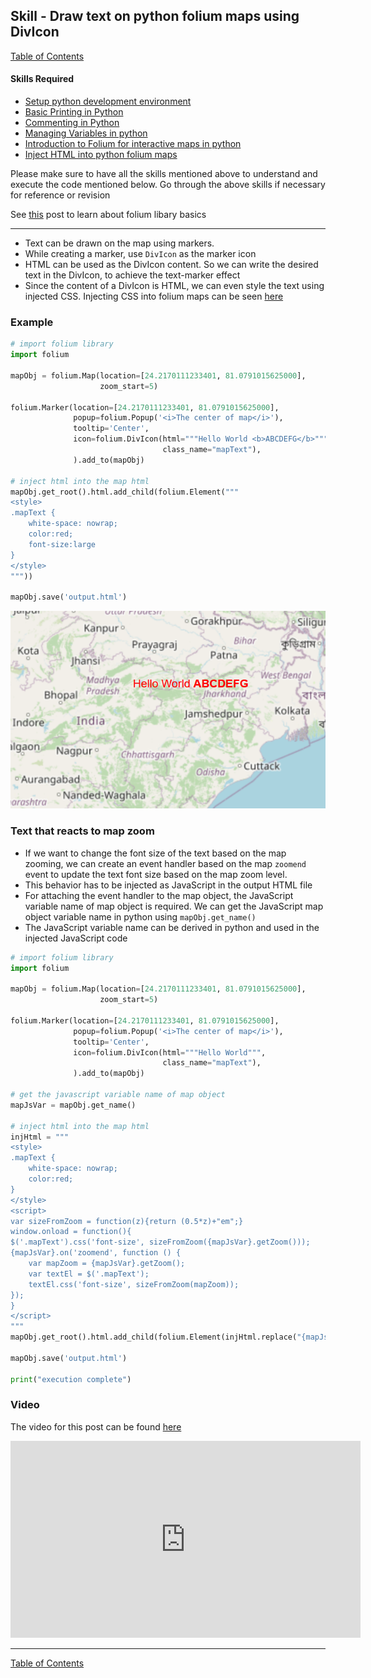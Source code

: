 ## Skill - Draw text on python folium maps using DivIcon

[Table of Contents](https://nagasudhir.blogspot.com/2020/04/taming-python-table-of-contents.html)

#### Skills Required
* [Setup python development environment](https://nagasudhir.blogspot.com/2020/04/setup-python-development-environment_14.html)
* [Basic Printing in Python](https://nagasudhir.blogspot.com/2020/04/basic-printing-in-python.html)
* [Commenting in Python](https://nagasudhir.blogspot.com/2020/04/comments-in-python.html)
* [Managing Variables in python](https://nagasudhir.blogspot.com/2020/04/managing-variables-in-python.html)
* [Introduction to Folium for interactive maps in python](https://nagasudhir.blogspot.com/2021/07/introduction-to-folium-for-interactive.html)
* [Inject HTML into python folium maps](https://nagasudhir.blogspot.com/2021/08/inject-html-into-python-folium-maps.html)

Please make sure to have all the skills mentioned above to understand and execute the code mentioned below. Go through the above skills if necessary for reference or revision

 See [this](https://nagasudhir.blogspot.com/2021/07/introduction-to-folium-for-interactive.html) post to learn about folium libary basics

<hr/>

* Text can be drawn on the map using markers. 
* While creating a marker, use ```DivIcon``` as the marker icon
* HTML can be used as the DivIcon content. So we can write the desired text in the DivIcon, to achieve the text-marker effect
* Since the content of a DivIcon is HTML, we can even style the text using injected CSS. Injecting CSS into folium maps can be seen [here](https://nagasudhir.blogspot.com/2021/08/inject-html-into-python-folium-maps.html) 

### Example
```python
# import folium library
import folium

mapObj = folium.Map(location=[24.2170111233401, 81.0791015625000],
                    zoom_start=5)

folium.Marker(location=[24.2170111233401, 81.0791015625000],
              popup=folium.Popup('<i>The center of map</i>'),
              tooltip='Center',
              icon=folium.DivIcon(html="""Hello World <b>ABCDEFG</b>""",
                                  class_name="mapText"),
              ).add_to(mapObj)

# inject html into the map html
mapObj.get_root().html.add_child(folium.Element("""
<style>
.mapText {
    white-space: nowrap;
    color:red;
    font-size:large
}
</style>
"""))

mapObj.save('output.html')
```

![folium_divicon_demo](https://raw.githubusercontent.com/nagasudhirpulla/taming_python/master/blog/skills/assets/img/folium_divicon_demo.PNG)
### Text that reacts to map zoom
* If we want to change the font size of the text based on the map zooming, we can create an event handler based on the map `zoomend` event to update the text font size based on the map zoom level.
* This behavior has to be injected as JavaScript in the output HTML file
* For attaching the event handler to the map object, the JavaScript variable name of map object is required. We can get the JavaScript map object variable name in python using `mapObj.get_name()`
* The JavaScript variable name can be derived in python and used in the injected JavaScript code

```python
# import folium library
import folium

mapObj = folium.Map(location=[24.2170111233401, 81.0791015625000],
                    zoom_start=5)

folium.Marker(location=[24.2170111233401, 81.0791015625000],
              popup=folium.Popup('<i>The center of map</i>'),
              tooltip='Center',
              icon=folium.DivIcon(html="""Hello World""",
                                  class_name="mapText"),
              ).add_to(mapObj)

# get the javascript variable name of map object
mapJsVar = mapObj.get_name()

# inject html into the map html
injHtml = """
<style>
.mapText {
    white-space: nowrap;
    color:red;
}
</style>
<script>
var sizeFromZoom = function(z){return (0.5*z)+"em";}
window.onload = function(){
$('.mapText').css('font-size', sizeFromZoom({mapJsVar}.getZoom()));
{mapJsVar}.on('zoomend', function () {
    var mapZoom = {mapJsVar}.getZoom();
    var textEl = $('.mapText');
    textEl.css('font-size', sizeFromZoom(mapZoom));
});
}
</script>
"""
mapObj.get_root().html.add_child(folium.Element(injHtml.replace("{mapJsVar}",mapJsVar)))

mapObj.save('output.html')

print("execution complete")
```

### Video
The video for this post can be found [here](https://youtu.be/yo58hzXeNBU)

<iframe width="560" height="315" src="https://www.youtube.com/embed/yo58hzXeNBU" title="YouTube video player" frameborder="0" allow="accelerometer; autoplay; clipboard-write; encrypted-media; gyroscope; picture-in-picture" allowfullscreen></iframe>
<hr/>

[Table of Contents](https://nagasudhir.blogspot.com/2020/04/taming-python-table-of-contents.html)
<!--stackedit_data:
eyJoaXN0b3J5IjpbLTYwNzU4MzUyMCw3Nzc2NTk4MzgsMTc2Mz
M5MzIzMCwtNjgyOTM0OTg2LC0xMzIyNzQ0MTA2LDEzNTgwNDIy
NTQsLTIwNDM2MjE1NjUsLTE5NDYzOTg4NDYsMTU3NzE4MTAyNi
wxMzUxOTE2NzMzLDEyODYyOTY1MDBdfQ==
-->